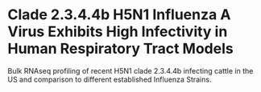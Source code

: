 # Clade 2.3.4.4b H5N1 Influenza A Virus Exhibits High Infectivity in Human Respiratory Tract Models

Bulk RNAseq profiling of recent H5N1 clade 2.3.4.4b infecting cattle in the US and comparison to different established Influenza Strains. 

